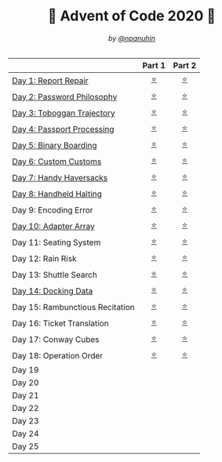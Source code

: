 <h1 align="center">🎄 Advent of Code 2020 🎄</h1>
<h6 align="center">by <a href="https://github.com/npanuhin">@npanuhin</a></h6>

|                                               |          Part 1           |           Part 2         |
|-----------------------------------------------|:-------------------------:|:------------------------:|
| [Day 1: Report Repair](./Day%2001)            | [⭐](./Day%2001/part1.py) | [⭐](./Day%2001/part2.py) |
| [Day 2: Password Philosophy](./Day%2002)      | [⭐](./Day%2002/part1.py) | [⭐](./Day%2002/part2.py) |
| [Day 3: Toboggan Trajectory](./Day%2003)      | [⭐](./Day%2003/part1.py) | [⭐](./Day%2003/part2.py) |
| [Day 4: Passport Processing](./Day%2004)      | [⭐](./Day%2004/part1.py) | [⭐](./Day%2004/part2.py) |
| [Day 5: Binary Boarding](./Day%2005)          | [⭐](./Day%2005/part1.py) | [⭐](./Day%2005/part2.py) |
| [Day 6: Custom Customs](./Day%2006)           | [⭐](./Day%2006/part1.py) | [⭐](./Day%2006/part2.py) |
| [Day 7: Handy Haversacks](./Day%2007)         | [⭐](./Day%2007/part1.py) | [⭐](./Day%2007/part2.py) |
| [Day 8: Handheld Halting](./Day%2008)         | [⭐](./Day%2008/part1.py) | [⭐](./Day%2008/part2.py) |
|  Day 9: Encoding Error                        | [⭐](./Day%2009/part1.py) | [⭐](./Day%2009/part2.py) |
| [Day 10: Adapter Array](./Day%2010)           | [⭐](./Day%2010/part1.py) | [⭐](./Day%2010/part2.py) |
|  Day 11: Seating System                       | [⭐](./Day%2011/part1.py) | [⭐](./Day%2011/part2.py) |
|  Day 12: Rain Risk                            | [⭐](./Day%2012/part1.py) | [⭐](./Day%2012/part2.py) |
|  Day 13: Shuttle Search                       | [⭐](./Day%2013/part1.py) | [⭐](./Day%2013/part2.py) |
| [Day 14: Docking Data](./Day%2014)            | [⭐](./Day%2014/part1.py) | [⭐](./Day%2014/part2.py) |
|  Day 15: Rambunctious Recitation              | [⭐](./Day%2015/part1.py) | [⭐](./Day%2015/part2.py) |
|  Day 16: Ticket Translation                   | [⭐](./Day%2016/part1.py) | [⭐](./Day%2016/part2.py) |
|  Day 17: Conway Cubes                         | [⭐](./Day%2017/part1.py) | [⭐](./Day%2017/part2.py) |
|  Day 18: Operation Order                      | [⭐](./Day%2018/part1.py) | [⭐](./Day%2018/part2.py) |
|  Day 19 |||
|  Day 20 |||
|  Day 21 |||
|  Day 22 |||
|  Day 23 |||
|  Day 24 |||
|  Day 25 |||
